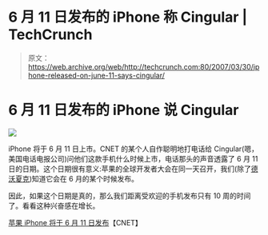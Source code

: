# 6 月 11 日发布的 iPhone 称 Cingular | TechCrunch

> 原文：<https://web.archive.org/web/http://techcrunch.com:80/2007/03/30/iphone-released-on-june-11-says-cingular/>

# 6 月 11 日发布的 iPhone 说 Cingular

![](img/53e4597b173c7da0c9c1d8a108e487b3.png)

iPhone 将于 6 月 11 日上市。CNET 的某个人自作聪明地打电话给 Cingular(嗯，美国电话电报公司)问他们这款手机什么时候上市，电话那头的声音透露了 6 月 11 日的日期。这个日期很有意义:苹果的全球开发者大会在同一天召开，我们(除了[德沃夏克](https://web.archive.org/web/20130628153312/http://crunchgear.com/2007/03/29/dvorak-hits-magical-crack-pipe-says-apple-should-pull-iphone/))知道它会在 6 月的某个时候发布。

因此，如果这个日期是真的，那么我们距离受欢迎的手机发布只有 10 周的时间了。看看这种兴奋感在增长。

[苹果 iPhone 将于 6 月 11 日发布](https://web.archive.org/web/20130628153312/http://news.com.com/2061-10801_3-6171953.html)【CNET】